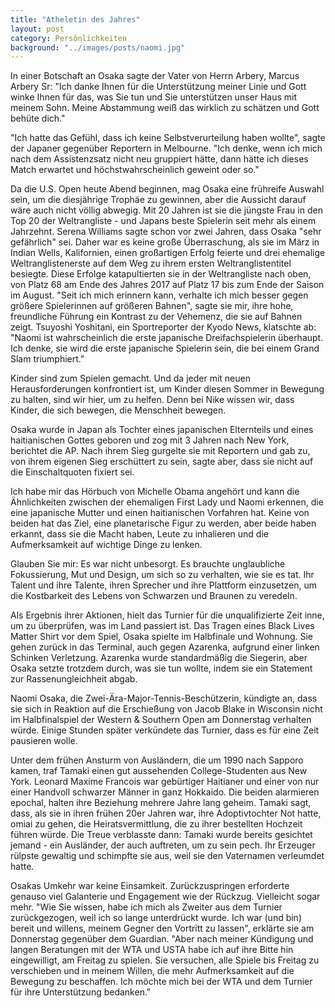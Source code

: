 ```yaml
---
title: "Atheletin des Jahres"
layout: post
category: Persönlichkeiten
background: "../images/posts/naomi.jpg"
---
```


In einer Botschaft an Osaka sagte der Vater von Herrn Arbery, Marcus Arbery Sr: "Ich danke Ihnen für die Unterstützung meiner Linie und Gott winke Ihnen für das, was Sie tun und Sie unterstützen unser Haus mit meinem Sohn. Meine Abstammung weiß das wirklich zu schätzen und Gott behüte dich."

"Ich hatte das Gefühl, dass ich keine Selbstverurteilung haben wollte", sagte der Japaner gegenüber Reportern in Melbourne. "Ich denke, wenn ich mich nach dem Assistenzsatz nicht neu gruppiert hätte, dann hätte ich dieses Match erwartet und höchstwahrscheinlich geweint oder so."

Da die U.S. Open heute Abend beginnen, mag Osaka eine frühreife Auswahl sein, um die diesjährige Trophäe zu gewinnen, aber die Aussicht darauf wäre auch nicht völlig abwegig. Mit 20 Jahren ist sie die jüngste Frau in den Top 20 der Weltrangliste - und Japans beste Spielerin seit mehr als einem Jahrzehnt. Serena Williams sagte schon vor zwei Jahren, dass Osaka "sehr gefährlich" sei. Daher war es keine große Überraschung, als sie im März in Indian Wells, Kalifornien, einen großartigen Erfolg feierte und drei ehemalige Weltranglistenerste auf dem Weg zu ihrem ersten Weltranglistentitel besiegte. Diese Erfolge katapultierten sie in der Weltrangliste nach oben, von Platz 68 am Ende des Jahres 2017 auf Platz 17 bis zum Ende der Saison im August. "Seit ich mich erinnern kann, verhalte ich mich besser gegen größere Spielerinnen auf größeren Bahnen", sagte sie mir, ihre hohe, freundliche Führung ein Kontrast zu der Vehemenz, die sie auf Bahnen zeigt. Tsuyoshi Yoshitani, ein Sportreporter der Kyodo News, klatschte ab: "Naomi ist wahrscheinlich die erste japanische Dreifachspielerin überhaupt. Ich denke, sie wird die erste japanische Spielerin sein, die bei einem Grand Slam triumphiert."

Kinder sind zum Spielen gemacht. Und da jeder mit neuen Herausforderungen konfrontiert ist, um Kinder diesen Sommer in Bewegung zu halten, sind wir hier, um zu helfen. Denn bei Nike wissen wir, dass Kinder, die sich bewegen, die Menschheit bewegen.

Osaka wurde in Japan als Tochter eines japanischen Elternteils und eines haitianischen Gottes geboren und zog mit 3 Jahren nach New York, berichtet die AP. Nach ihrem Sieg gurgelte sie mit Reportern und gab zu, von ihrem eigenen Sieg erschüttert zu sein, sagte aber, dass sie nicht auf die Einschaltquoten fixiert sei.

Ich habe mir das Hörbuch von Michelle Obama angehört und kann die Ähnlichkeiten zwischen der ehemaligen First Lady und Naomi erkennen, die eine japanische Mutter und einen haitianischen Vorfahren hat. Keine von beiden hat das Ziel, eine planetarische Figur zu werden, aber beide haben erkannt, dass sie die Macht haben, Leute zu inhalieren und die Aufmerksamkeit auf wichtige Dinge zu lenken.

Glauben Sie mir: Es war nicht unbesorgt. Es brauchte unglaubliche Fokussierung, Mut und Design, um sich so zu verhalten, wie sie es tat. Ihr Talent und ihre Talente, ihren Sprecher und ihre Plattform einzusetzen, um die Kostbarkeit des Lebens von Schwarzen und Braunen zu veredeln.

Als Ergebnis ihrer Aktionen, hielt das Turnier für die unqualifizierte Zeit inne, um zu überprüfen, was im Land passiert ist. Das Tragen eines Black Lives Matter Shirt vor dem Spiel, Osaka spielte im Halbfinale und Wohnung. Sie gehen zurück in das Terminal, auch gegen Azarenka, aufgrund einer linken Schinken Verletzung. Azarenka wurde standardmäßig die Siegerin, aber Osaka setzte trotzdem durch, was sie tun wollte, indem sie ein Statement zur Rassenungleichheit abgab.

Naomi Osaka, die Zwei-Ära-Major-Tennis-Beschützerin, kündigte an, dass sie sich in Reaktion auf die Erschießung von Jacob Blake in Wisconsin nicht im Halbfinalspiel der Western & Southern Open am Donnerstag verhalten würde. Einige Stunden später verkündete das Turnier, dass es für eine Zeit pausieren wolle.

Unter dem frühen Ansturm von Ausländern, die um 1990 nach Sapporo kamen, traf Tamaki einen gut aussehenden College-Studenten aus New York. Leonard Maxime Francois war gebürtiger Haitianer und einer von nur einer Handvoll schwarzer Männer in ganz Hokkaido. Die beiden alarmieren epochal, halten ihre Beziehung mehrere Jahre lang geheim. Tamaki sagt, dass, als sie in ihren frühen 20er Jahren war, ihre Adoptivtochter Not hatte, omiai zu gehen, die Heiratsvermittlung, die zu ihrer bestellten Hochzeit führen würde. Die Treue verblasste dann: Tamaki wurde bereits gesichtet jemand - ein Ausländer, der auch auftreten, um zu sein pech. Ihr Erzeuger rülpste gewaltig und schimpfte sie aus, weil sie den Vaternamen verleumdet hatte.

Osakas Umkehr war keine Einsamkeit. Zurückzuspringen erforderte genauso viel Galanterie und Engagement wie der Rückzug. Vielleicht sogar mehr. "Wie Sie wissen, habe ich mich als Zweiter aus dem Turnier zurückgezogen, weil ich so lange unterdrückt wurde. Ich war (und bin) bereit und willens, meinem Gegner den Vortritt zu lassen", erklärte sie am Donnerstag gegenüber dem Guardian. "Aber nach meiner Kündigung und langen Beratungen mit der WTA und USTA habe ich auf ihre Bitte hin eingewilligt, am Freitag zu spielen. Sie versuchen, alle Spiele bis Freitag zu verschieben und in meinem Willen, die mehr Aufmerksamkeit auf die Bewegung zu beschaffen. Ich möchte mich bei der WTA und dem Turnier für ihre Unterstützung bedanken."
